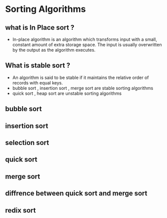 # Sorting Algorithms
## what is In Place sort ? ##
- In-place algorithm is an algorithm which transforms input with a
small, constant amount of extra storage space. The input is usually
overwritten by the output as the algorithm executes.

## What is stable sort ? ##
- An algorithm is said to be stable if it maintains the relative order
of records with equal keys.
- bubble sort , insertion sort , merge sort are stable sorting algorithms
- quick sort , heap sort are unstable sorting algorithms

## bubble sort ##
## insertion sort ##
## selection sort ##
## quick sort ##
## merge sort ##

## diffrence between quick sort and merge sort ##

## redix sort ##
